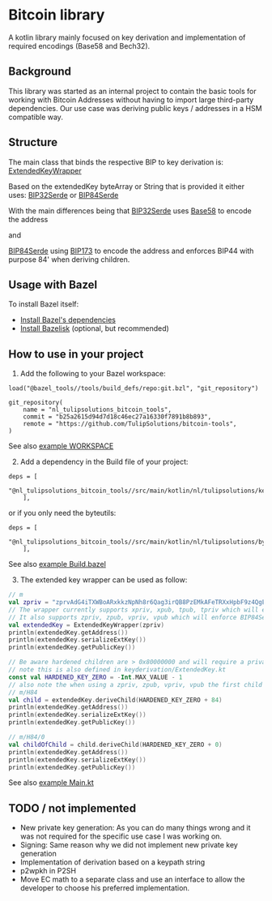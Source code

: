 # Bitcoin library

A kotlin library mainly focused on key derivation and implementation of required encodings (Base58 and Bech32).

## Background

This library was started as an internal project to contain the basic tools for working with Bitcoin Addresses without 
having to import large third-party dependencies. 
Our use case was deriving public keys / addresses in a HSM compatible way.

## Structure

The main class that binds the respective BIP to key derivation is:
[ExtendedKeyWrapper](src/main/kotlin/nl/tulipsolutions/keyderivation/ExtendedKeyWrapper.kt)

Based on the extendedKey byteArray or String that is provided it either uses:
[BIP32Serde](src/main/kotlin/nl/tulipsolutions/keyderivation/Bip32Serde.kt)
or
[BIP84Serde](src/main/kotlin/nl/tulipsolutions/keyderivation/Bip84Serde.kt)

With the main differences being that [BIP32Serde](src/main/kotlin/nl/tulipsolutions/keyderivation/Bip32Serde.kt)
uses [Base58](src/main/kotlin/nl/tulipsolutions/byteutils/Base58.kt) to encode the address 

and
 
[BIP84Serde](src/main/kotlin/nl/tulipsolutions/keyderivation/Bip84Serde.kt)
using [BIP173](src/main/kotlin/nl/tulipsolutions/keyderivation/BIP173.kt) to encode the address and 
enforces BIP44 with purpose 84' when deriving children.

## Usage with Bazel

To install Bazel itself:

* [Install Bazel's dependencies](https://docs.bazel.build/install.html)
* [Install Bazelisk](https://github.com/bazelbuild/bazelisk/releases) (optional, but recommended)

## How to use in your project

1. Add the following to your Bazel workspace:
```
load("@bazel_tools//tools/build_defs/repo:git.bzl", "git_repository")

git_repository(
    name = "nl_tulipsolutions_bitcoin_tools",
    commit = "b25a2615d94d7d18c46ec27a16330f7891b8b893",
    remote = "https://github.com/TulipSolutions/bitcoin-tools",
)
```
See also [example WORKSPACE](examples/WORKSPACE)

2. Add a dependency in the Build file of your project:
```
deps = [
        "@nl_tulipsolutions_bitcoin_tools//src/main/kotlin/nl/tulipsolutions/keyderivation",
    ],
``` 
or if you only need the byteutils:
```
deps = [
        "@nl_tulipsolutions_bitcoin_tools//src/main/kotlin/nl/tulipsolutions/byteutils",
    ],
``` 
See also [example Build.bazel](examples/src/main/kotlin/com/example/simpleproject/BUILD.bazel)

3. The extended key wrapper can be used as follow:

```kotlin
// m
val zpriv = "zprvAdG4iTXWBoARxkkzNpNh8r6Qag3irQB8PzEMkAFeTRXxHpbF9z4QgEvBRmfvqWvGp42t42nvgGpNgYSJA9iefm1yYNZKEm7z6qUWCroSQnE"
// The wrapper currently supports xpriv, xpub, tpub, tpriv which will enforce BIP32Serde
// It also supports zpriv, zpub, vpriv, vpub which will enforce BIP84Serde
val extendedKey = ExtendedKeyWrapper(zpriv)
println(extendedKey.getAddress())
println(extendedKey.serializeExtKey())
println(extendedKey.getPublicKey())

// Be aware hardened children are > 0x80000000 and will require a private key
// note this is also defined in keyderivation/ExtendedKey.kt
const val HARDENED_KEY_ZERO = -Int.MAX_VALUE - 1
// also note the when using a zpriv, zpub, vpriv, vpub the first child from the master should be H84 due to purpose spec
// m/H84
val child = extendedKey.deriveChild(HARDENED_KEY_ZERO + 84)
println(extendedKey.getAddress())
println(extendedKey.serializeExtKey())
println(extendedKey.getPublicKey())

// m/H84/0
val childOfChild = child.deriveChild(HARDENED_KEY_ZERO + 0)
println(extendedKey.getAddress())
println(extendedKey.serializeExtKey())
println(extendedKey.getPublicKey())
```

See also [example Main.kt](examples/src/main/kotlin/com/example/simpleproject/Main.kt)

## TODO / not implemented

- New private key generation: As you can do many things wrong and it was not required for the specific use case I was working on.  
- Signing: Same reason why we did not implement new private key generation
- Implementation of derivation based on a keypath string
- p2wpkh in P2SH
- Move EC math to a separate class and use an interface to allow the developer to choose his preferred implementation.
